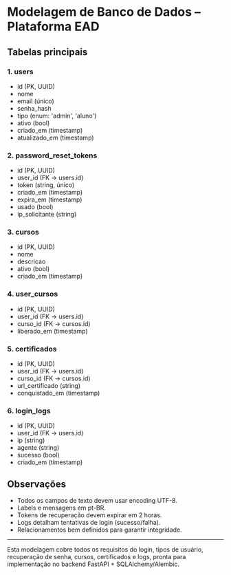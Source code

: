 # Modelagem de Banco de Dados – Plataforma EAD

## Tabelas principais

### 1. users
- id (PK, UUID)
- nome
- email (único)
- senha_hash
- tipo (enum: 'admin', 'aluno')
- ativo (bool)
- criado_em (timestamp)
- atualizado_em (timestamp)

### 2. password_reset_tokens
- id (PK, UUID)
- user_id (FK -> users.id)
- token (string, único)
- criado_em (timestamp)
- expira_em (timestamp)
- usado (bool)
- ip_solicitante (string)

### 3. cursos
- id (PK, UUID)
- nome
- descricao
- ativo (bool)
- criado_em (timestamp)

### 4. user_cursos
- id (PK, UUID)
- user_id (FK -> users.id)
- curso_id (FK -> cursos.id)
- liberado_em (timestamp)

### 5. certificados
- id (PK, UUID)
- user_id (FK -> users.id)
- curso_id (FK -> cursos.id)
- url_certificado (string)
- conquistado_em (timestamp)

### 6. login_logs
- id (PK, UUID)
- user_id (FK -> users.id)
- ip (string)
- agente (string)
- sucesso (bool)
- criado_em (timestamp)

## Observações
- Todos os campos de texto devem usar encoding UTF-8.
- Labels e mensagens em pt-BR.
- Tokens de recuperação devem expirar em 2 horas.
- Logs detalham tentativas de login (sucesso/falha).
- Relacionamentos bem definidos para garantir integridade.

---

Esta modelagem cobre todos os requisitos do login, tipos de usuário, recuperação de senha, cursos, certificados e logs, pronta para implementação no backend FastAPI + SQLAlchemy/Alembic.